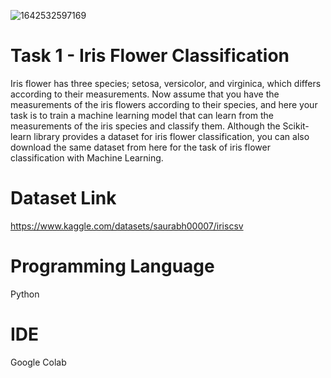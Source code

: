 

![1642532597169](https://user-images.githubusercontent.com/95522797/226995986-662488de-923c-4ece-b5b3-eec2f0e99d49.jpeg)


# Task 1 - Iris Flower Classification

Iris flower has three species; setosa, versicolor, and virginica, which differs according to their measurements. Now assume that you have the measurements of the iris flowers according to their species, and here your task is to train a machine learning model that can learn from the measurements of the iris species and classify them. Although the Scikit-learn library provides a dataset for iris flower classification, you can also download the same dataset from here for the task of iris flower classification with Machine Learning.

# Dataset Link

https://www.kaggle.com/datasets/saurabh00007/iriscsv

# Programming Language

Python

# IDE

Google Colab

